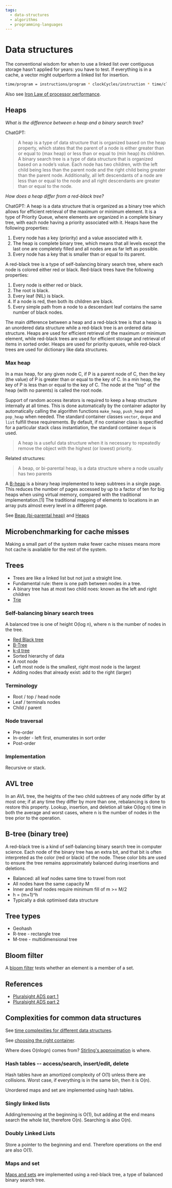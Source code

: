 ```yaml
---
tags:
  - data-structures
  - algorithms
  - programming-languages
---
```


# Data structures

The conventional wisdom for when to use a linked list over contiguous storage
hasn't applied for years: you have to test. If everything is in a cache, a
vector might outperform a linked list for insertion.

```bash
time/program = instructions/program * clockCycles/instruction * time/clockCycles
```

Also see [Iron Law of processor performance](https://en.wikipedia.org/wiki/Iron_law_of_processor_performance).

## Heaps

_What is the difference between a heap and a binary search tree?_

ChatGPT:
> A heap is a type of data structure that is organized based on the heap property, which states that the parent of a node is either greater than or equal to (max heap) or less than or equal to (min heap) its children. A binary search tree is a type of data structure that is organized based on a node’s value. Each node has two children, with the left child being less than the parent node and the right child being greater than the parent node. Additionally, all left descendants of a node are less than or equal to the node and all right descendants are greater than or equal to the node.

_How does a heap differ from a red-black tree?_

ChatGPT:
A heap is a data structure that is organized as a binary tree which allows for efficient retrieval of the maximum or minimum element. It is a type of Priority Queue, where elements are organized in a complete binary tree, with each node having a priority associated with it. Heaps have the following properties:

1. Every node has a key (priority) and a value associated with it.
2. The heap is complete binary tree, which means that all levels except the last one are completely filled and all nodes are as far left as possible.
3. Every node has a key that is smaller than or equal to its parent.

A red-black tree is a type of self-balancing binary search tree, where each node is colored either red or black. Red-black trees have the following properties:

1. Every node is either red or black.
2. The root is black.
3. Every leaf (NIL) is black.
4. If a node is red, then both its children are black.
5. Every simple path from a node to a descendant leaf contains the same number of black nodes.

The main difference between a heap and a red-black tree is that a heap is an unordered data structure while a red-black tree is an ordered data structure. Heaps are used for efficient retrieval of the maximum or minimum element, while red-black trees are used for efficient storage and retrieval of items in sorted order. Heaps are used for priority queues, while red-black trees are used for dictionary like data structures.

### Max heap

In a max heap, for any given node C, if P is a parent node of C, then the key
(the value) of P is greater than or equal to the key of C. In a min heap, the
key of P is less than or equal to the key of C. The node at the "top" of the
heap (with no parents) is called the root node.

Support of random access iterators is required to keep a heap structure
internally at all times. This is done automatically by the container adaptor by
automatically calling the algorithm functions `make_heap`, `push_heap` and
`pop_heap` when needed. The standard container classes `vector`, `deque` and
`list` fulfill these requirements. By default, if no container class is
specified for a particular stack class instantiation, the standard container
`deque` is used.

> A heap is a useful data structure when it is necessary to repeatedly remove
> the object with the highest (or lowest) priority.

Related structures:

> A beap, or bi-parental heap, is a data structure where a node usually has two
> parents

A [B-heap](https://en.wikipedia.org/wiki/B-heap) is a binary heap implemented
to keep subtrees in a single page. This reduces the number of pages accessed by
up to a factor of ten for big heaps when using virtual memory, compared with
the traditional implementation.[1] The traditional mapping of elements to
locations in an array puts almost every level in a different page.

See [Beap (bi-parental heap)](https://en.wikipedia.org/wiki/Beap) and
[Heaps](https://en.wikipedia.org/wiki/Heap_(data_structure))

## Microbenchmarking for cache misses

Making a small part of the system make fewer cache misses means more hot cache
is available for the rest of the system.

## Trees

- Trees are like a linked list but not just a straight line.
- Fundamental rule: there is one path between nodes in a tree.
- A binary tree has at most two child noes: known as the left and right children
- [Trie](https://en.wikipedia.org/wiki/Trie)

### Self-balancing binary search trees

A balanced tree is one of height O(log n), where n is the number of nodes in the tree.

- [Red Black tree](https://en.wikipedia.org/wiki/Red%E2%80%93black_tree)
- [B-Tree](https://en.wikipedia.org/wiki/B-tree)
- [k-d tree](https://en.wikipedia.org/wiki/K-d_tree)
- Sorted hierarchy of data
- A root node
- Left most node is the smallest, right most node is the largest
- Adding nodes that already exist: add to the right (larger)

### Terminology

- Root / top / head node
- Leaf / terminals nodes
- Child / parent

### Node traversal

- Pre-order
- In-order - left first, enumerates in sort order
- Post-order

### Implementation

Recursive or stack.

## AVL tree

In an AVL tree, the heights of the two child subtrees of any node differ by at
most one; if at any time they differ by more than one, rebalancing is done to
restore this property. Lookup, insertion, and deletion all take O(log n) time
in both the average and worst cases, where n is the number of nodes in the tree
prior to the operation.

## B-tree (binary tree)

A red–black tree is a kind of self-balancing binary search tree in computer
science. Each node of the binary tree has an extra bit, and that bit is often
interpreted as the color (red or black) of the node. These color bits are used
to ensure the tree remains approximately balanced during insertions and
deletions.

- Balanced: all leaf nodes same time to travel from root
- All nodes have the same capacity M
- Inner and leaf nodes require minimum fill of m >= M/2
- h = (m+1)^h
- Typically a disk optimised data structure

## Tree types

- Geohash
- R-tree - rectangle tree
- M-tree - multidimensional tree

## Bloom filter

A [bloom filter](https://en.wikipedia.org/wiki/Bloom_filter) tests whether an
element is a member of a set.

## References

- [Pluralsight ADS part 1](https://app.pluralsight.com/library/courses/ads-part1/table-of-contents)
- [Pluralsight ADS part 2](https://app.pluralsight.com/library/courses/ads2/table-of-contents)

## Complexities for common data structures

See [time complexities for different data structures](https://www.geeksforgeeks.org/time-complexities-of-different-data-structures/).

See [choosing the right container](https://medium.com/@rodrigues.b.nelson/choosing-wisely-c-containers-and-big-oh-complexity-64f9bd1e7e4c).

Where does O(nlogn) comes from? [Stirling's approximation](https://en.wikipedia.org/wiki/Stirling%27s_approximation) is where.

### Hash tables -- access/search, insert/edit, delete

Hash tables have an amortized complexity of O(1) unless there are collisions. Worst case, if everything is in the same bin, then it is O(n).

Unordered maps and set are implemented using hash tables.

### Singly linked lists

Adding/removing at the beginning is O(1), but adding at the end means search the whole list, therefore O(n). Searching is also O(n).

### Doubly Linked Lists

Store a pointer to the beginning and end. Therefore operations on the end are also O(1).

### Maps and set

[Maps and sets](https://stackoverflow.com/questions/222658/multiset-map-and-hash-map-complexity) are implemented using a red-black tree, a type of balanced binary search tree.
